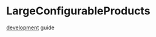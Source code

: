 # LargeConfigurableProducts

[development](https://docs.google.com/document/d/1m_dQ-7CUUcbp512YaATJ5N4M2kuX6-s1XXewopkWbvs/edit#) guide 
